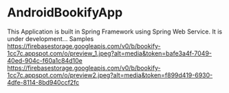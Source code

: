 # AndroidBookifyApp
This Application is built in Spring Framework using Spring Web Service.
It is under development...
Samples
https://firebasestorage.googleapis.com/v0/b/bookify-1cc7c.appspot.com/o/preview_1.jpeg?alt=media&token=bafe3a4f-7049-40ed-904c-f60a1c84d10e
https://firebasestorage.googleapis.com/v0/b/bookify-1cc7c.appspot.com/o/preview2.jpeg?alt=media&token=f899d419-6930-4dfe-8114-8bd940ccf2fc
